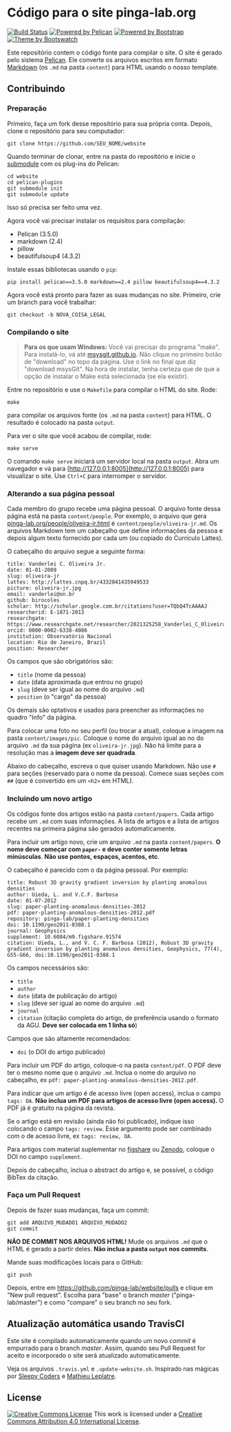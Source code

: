 # Código para o site pinga-lab.org

[![Build Status](https://img.shields.io/travis/pinga-lab/website/master.svg?style=flat-square)](https://travis-ci.org/pinga-lab/website)
[![Powered by Pelican](https://img.shields.io/badge/powered_by-pelican-blue.svg?style=flat-square)](http://getpelican.com/)
[![Powered by Bootstrap](https://img.shields.io/badge/powered_by-bootstrap-blue.svg?style=flat-square)](http://getbootstrap.com/)
[![Theme by Bootswatch](https://img.shields.io/badge/theme_by-bootswatch-blue.svg?style=flat-square)](http://bootswatch.com/)

Este repositório contem o código fonte para compilar o site.
O site é gerado pelo sistema [Pelican](http://docs.getpelican.com/).
Ele converte os arquivos escritos em formato
[Markdown](https://guides.github.com/features/mastering-markdown/)
(os `.md` na pasta `content`)
para HTML usando o nosso template.

## Contribuindo

### Preparação

Primeiro, faça um fork desse repositório para sua própria conta.
Depois, clone o repositório para seu computador:

    git clone https://github.com/SEU_NOME/website

Quando terminar de clonar, entre na pasta do repositório e inicie o
[submodule](http://git-scm.com/docs/git-submodule) com os plug-ins do Pelican:

    cd website
    cd pelican-plugins
    git submodule init
    git submodule update

Isso só precisa ser feito uma vez.

Agora você vai precisar instalar os requisitos para compilação:

* Pelican (3.5.0)
* markdown (2.4)
* pillow
* beautifulsoup4 (4.3.2)

Instale essas bibliotecas usando o `pip`:

    pip install pelican==3.5.0 markdown==2.4 pillow beautifulsoup4==4.3.2

Agora você está pronto para fazer as suas mudanças no site.
Primeiro, crie um branch para você trabalhar:

    git checkout -b NOVA_COISA_LEGAL

### Compilando o site

> **Para os que usam Windows:** Você vai precisar do programa "make". Para
> instalá-lo, vá até [msysgit.github.io](http://msysgit.github.io/). Não clique
> no primeiro botão de "download" no topo da página. Use o link no final que
> diz "download msysGit". Na hora de instalar, tenha certeza que de que a opção
> de instalar o Make está selecionada (se ela existir).

Entre no repositório e use o `Makefile` para compilar o HTML do site.
Rode:

    make

para compilar os arquivos fonte (os `.md` na pasta `content`) para HTML. O
resultado é colocado na pasta `output`.

Para ver o site que você acabou de compilar, rode:

    make serve

O comando `make serve` iniciará um servidor local na pasta `output`.
Abra um navegador e vá para [http://127.0.0.1:8005](http://127.0.0.1:8005)
para visualizar o site.
Use `Ctrl+C` para interromper o servidor.

### Alterando a sua página pessoal

Cada membro do grupo recebe uma página pessoal. O arquivo fonte dessa página
está na pasta `content/people`. Por exemplo, o arquivo que gera
[pinga-lab.org/people/oliveira-jr.html](http://www.pinga-lab.org/people/oliveira-jr.html)
é `content/people/oliveira-jr.md`. Os arquivos Markdown tem um cabeçalho que
define informações da pessoa e depois algum texto fornecido por cada um (ou
copiado do Currículo Lattes).

O cabeçalho do arquivo segue a seguinte forma:

    title: Vanderlei C. Oliveira Jr.
    date: 01-01-2009
    slug: oliveira-jr
    lattes: http://lattes.cnpq.br/4332841435949533
    picture: oliveira-jr.jpg
    email: vanderlei@on.br
    github: birocoles
    scholar: http://scholar.google.com.br/citations?user=TQbQ4TcAAAAJ
    researcherid: E-1871-2013
    researchgate: https://www.researchgate.net/researcher/2021325258_Vanderlei_C_Oliveira_Jr/
    orcid: 0000-0002-6338-4086
    institution: Observatório Nacional
    location: Rio de Janeiro, Brazil
    position: Researcher

Os campos que são obrigatórios são:

* `title` (nome da pessoa)
* `date` (data aproximada que entrou no grupo)
* `slug` (deve ser igual ao nome do arquivo `.md`)
* `position` (o "cargo" da pessoa)

Os demais são optativos e usados para preencher as informações no quadro "Info"
da página.

Para colocar uma foto no seu perfil (ou trocar a atual), coloque a imagem na
pasta `content/images/pic`. Coloque o nome do arquivo igual ao no do arquivo
`.md` da sua página (ex `oliveira-jr.jpg`).
Não há limite para a resolução mas a **imagem deve ser quadrada**.

Abaixo do cabeçalho, escreva o que quiser usando Markdown. Não use `#` para
seções (reservado para o nome da pessoa).
Comece suas seções com `##` (que é convertido em um `<h2>` em HTML).

### Incluindo um novo artigo

Os códigos fonte dos artigos estão na pasta `content/papers`.
Cada artigo recebe um `.md` com suas informações.
A lista de artigos e a lista de artigos recentes na primeira página são gerados
automaticamente.

Para incluir um artigo novo, crie um arquivo `.md` na pasta `content/papers`.
**O nome deve começar com `paper-` e deve conter somente letras minúsculas**.
**Não use pontos, espaços, acentos, etc**.

O cabeçalho é parecido com o da página pessoal. Por exemplo:

    title: Robust 3D gravity gradient inversion by planting anomalous densities
    author: Uieda, L. and V.C.F. Barbosa
    date: 01-07-2012
    slug: paper-planting-anomalous-densities-2012
    pdf: paper-planting-anomalous-densities-2012.pdf
    repository: pinga-lab/paper-planting-densities
    doi: 10.1190/geo2011-0388.1
    journal: Geophysics
    supplement: 10.6084/m9.figshare.91574
    citation: Uieda, L., and V. C. F. Barbosa (2012), Robust 3D gravity gradient inversion by planting anomalous densities, Geophysics, 77(4), G55-G66, doi:10.1190/geo2011-0388.1

Os campos necessários são:

* `title`
* `author`
* `date` (data de publicação do artigo)
* `slug` (deve ser igual ao nome do arquivo `.md`)
* `journal`
* `citation` (citação completa do artigo, de preferência usando o formato da AGU. **Deve ser colocada em 1 linha só**)

Campos que são altamente recomendados:

* `doi` (o DOI do artigo publicado)

Para incluir um PDF do artigo, coloque-o na pasta `content/pdf`. O PDF deve ter
o mesmo nome que o arquivo `.md`. Inclua o nome do arquivo no cabeçalho, ex
`pdf: paper-planting-anomalous-densities-2012.pdf`.

Para indicar que um artigo é de acesso livre (open access), inclua o campo
`tags: OA`.
**Não inclua um PDF para artigos de acesso livre (open access).**
O PDF já é gratuito na página da revista.

Se o artigo está em revisão (ainda não foi publicado), indique isso colocando o
campo `tags: review`. Esse argumento pode ser combinado com o de acesso livre,
ex `tags: review, OA`.

Para artigos com material suplementar no [figshare](http://figshare.com/)
ou [Zenodo](http://zenodo.org/), coloque o DOI no campo `supplement`.

Depois do cabeçalho, inclua o abstract do artigo e, se possível, o código
BibTex da citação.

### Faça um Pull Request

Depois de fazer suas mudanças, faça um commit:

    git add ARQUIVO_MUDADO1 ARQUIVO_MUDADO2
    git commit

**NÃO DE COMMIT NOS ARQUIVOS HTML!** Mude os arquivos `.md` que o HTML é gerado
a partir deles. **Não inclua a pasta `output` nos commits**.

Mande suas modificações locais para o GitHub:

    git push

Depois, entre em https://github.com/pinga-lab/website/pulls e clique em "New
pull request".
Escolha para "base" o branch *master* ("pinga-lab/master") e como "compare" o
seu branch no seu fork.

## Atualização automática usando TravisCI

Este site é compilado automaticamente quando um novo *commit* é empurrado para
o branch *master*.
Assim, quando seu Pull Request for aceito e incorporado o site será atualizado
automaticamente.

Veja os arquivos `.travis.yml` e `.update-website.sh`.
Inspirado nas mágicas por
[Sleepy Coders](http://sleepycoders.blogspot.com.au/2013/03/sharing-travis-ci-generated-files.html)
e
[Mathieu Leplatre](http://blog.mathieu-leplatre.info/publish-your-pelican-blog-on-github-pages-via-travis-ci.html).

## License

[![Creative Commons
License](https://i.creativecommons.org/l/by/4.0/88x31.png)](http://creativecommons.org/licenses/by/4.0/)
This work is licensed under a
[Creative Commons Attribution 4.0 International
License](http://creativecommons.org/licenses/by/4.0/).

